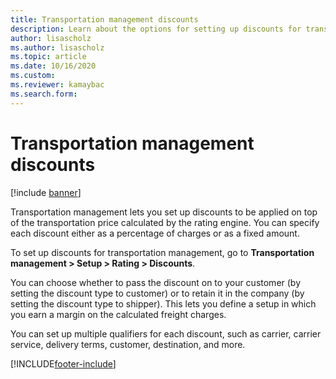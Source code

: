 ```yaml
---
title: Transportation management discounts
description: Learn about the options for setting up discounts for transportation charges and management, with more information on setting up multiple qualifiers.
author: lisascholz
ms.author: lisascholz
ms.topic: article
ms.date: 10/16/2020
ms.custom:
ms.reviewer: kamaybac
ms.search.form:
---
```


# Transportation management discounts

[!include [banner](../includes/banner.md)]

Transportation management lets you set up discounts to be applied on top of the transportation price calculated by the rating engine. You can specify each discount either as a percentage of charges or as a fixed amount.

To set up discounts for transportation management, go to **Transportation management \> Setup \> Rating \> Discounts**.

You can choose whether to pass the discount on to your customer (by setting the discount type to customer) or to retain it in the company (by setting the discount type to shipper). This lets you define a setup in which you earn a margin on the calculated freight charges.

You can set up multiple qualifiers for each discount, such as carrier, carrier service, delivery terms, customer, destination, and more.


[!INCLUDE[footer-include](../../includes/footer-banner.md)]